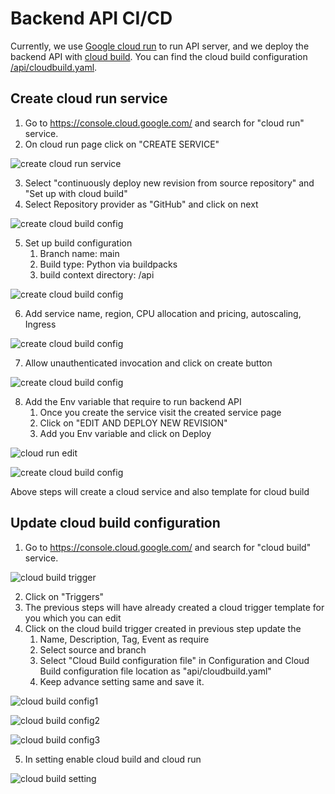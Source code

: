 # Backend API CI/CD

Currently, we use [Google cloud run](https://cloud.google.com/run/docs/overview/what-is-cloud-run) to run API server,
and we deploy the backend API with [cloud build](https://cloud.google.com/build/docs/overview). You can find the cloud
build configuration [/api/cloudbuild.yaml](../../api/cloudbuild.yaml).

## Create cloud run service

1. Go to https://console.cloud.google.com/ and search for "cloud run" service.
2. On cloud run page click on "CREATE SERVICE"

![create cloud run service](../images/cloud_run_home.png)

3. Select "continuously deploy new revision from source repository" and "Set up with cloud build"
4. Select Repository provider as "GitHub" and click on next

![create cloud build config](../images/cloud_run_ci_deploy.png)

5. Set up build configuration
   1. Branch name: main
   2. Build type: Python via buildpacks
   3. build context directory: /api

![create cloud build config](../images/cloud_run_build_config.png)

6. Add service name, region, CPU allocation and pricing, autoscaling, Ingress

![create cloud build config](../images/cloud_run_config1.png)

7. Allow unauthenticated invocation and click on create button

![create cloud build config](../images/cloud_run_create.png)

8. Add the Env variable that require to run backend API
   1. Once you create the service visit the created service page
   2. Click on "EDIT AND DEPLOY NEW REVISION"
   3. Add you Env variable and click on Deploy

![cloud run edit](../images/cloud_run_edit.png)

![create cloud build config](../images/cloud_run_add_env.png)

Above steps will create a cloud service and also template for cloud build


## Update cloud build configuration

1. Go to https://console.cloud.google.com/ and search for "cloud build" service.

![cloud build trigger](../images/cloud_build_trigger.png)

2. Click on "Triggers"
3. The previous steps will have already created a cloud trigger template for you which you can edit
4. Click on the cloud build trigger created in previous step update the
   1. Name, Description, Tag, Event as require
   2. Select source and branch
   3. Select "Cloud Build configuration file" in Configuration and Cloud Build configuration file location as "api/cloudbuild.yaml"
   4. Keep advance setting same and save it.

![cloud build config1](../images/cloud_build_config1.png)

![cloud build config2](../images/cloud_build_config2.png)

![cloud build config3](../images/cloud_build_config3.png)

5. In setting enable cloud build and cloud run

![cloud build setting](../images/cloud_build_setting.png)
